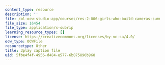 ```yaml
---
content_type: resource
description: ''
file: /ol-ocw-studio-app/courses/res-2-006-girls-who-build-cameras-summer-2016/5fbe4f4f4956d484e5776b075890b968_A4IC92HVLLU.srt
file_size: 16454
file_type: application/x-subrip
learning_resource_types: []
license: https://creativecommons.org/licenses/by-nc-sa/4.0/
ocw_type: OCWFile
resourcetype: Other
title: 3play caption file
uid: 5fbe4f4f-4956-d484-e577-6b075890b968
---
```

